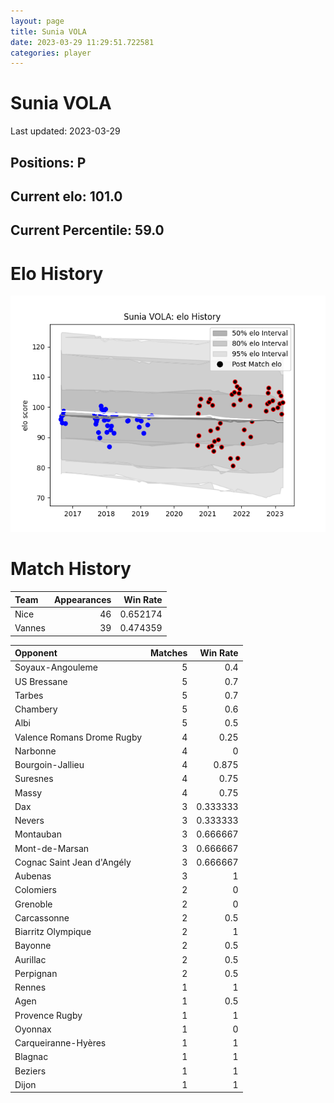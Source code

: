 ```yaml
---  
layout: page  
title: Sunia VOLA  
date: 2023-03-29 11:29:51.722581  
categories: player  
---
```

# Sunia VOLA


Last updated: 2023-03-29
## Positions: P

## Current elo: 101.0

## Current Percentile: 59.0

# Elo History


![elo history](history_SuniaVOLA.png)
# Match History


| Team   |   Appearances |   Win Rate |
|:-------|--------------:|-----------:|
| Nice   |            46 |   0.652174 |
| Vannes |            39 |   0.474359 |

| Opponent                   |   Matches |   Win Rate |
|:---------------------------|----------:|-----------:|
| Soyaux-Angouleme           |         5 |   0.4      |
| US Bressane                |         5 |   0.7      |
| Tarbes                     |         5 |   0.7      |
| Chambery                   |         5 |   0.6      |
| Albi                       |         5 |   0.5      |
| Valence Romans Drome Rugby |         4 |   0.25     |
| Narbonne                   |         4 |   0        |
| Bourgoin-Jallieu           |         4 |   0.875    |
| Suresnes                   |         4 |   0.75     |
| Massy                      |         4 |   0.75     |
| Dax                        |         3 |   0.333333 |
| Nevers                     |         3 |   0.333333 |
| Montauban                  |         3 |   0.666667 |
| Mont-de-Marsan             |         3 |   0.666667 |
| Cognac Saint Jean d'Angély |         3 |   0.666667 |
| Aubenas                    |         3 |   1        |
| Colomiers                  |         2 |   0        |
| Grenoble                   |         2 |   0        |
| Carcassonne                |         2 |   0.5      |
| Biarritz Olympique         |         2 |   1        |
| Bayonne                    |         2 |   0.5      |
| Aurillac                   |         2 |   0.5      |
| Perpignan                  |         2 |   0.5      |
| Rennes                     |         1 |   1        |
| Agen                       |         1 |   0.5      |
| Provence Rugby             |         1 |   1        |
| Oyonnax                    |         1 |   0        |
| Carqueiranne-Hyères        |         1 |   1        |
| Blagnac                    |         1 |   1        |
| Beziers                    |         1 |   1        |
| Dijon                      |         1 |   1        |